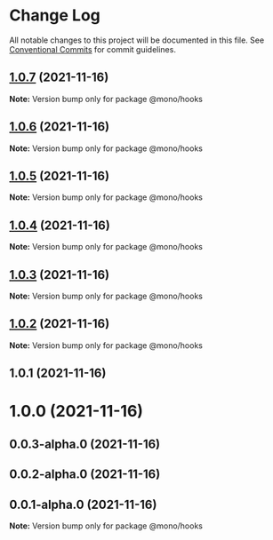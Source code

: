 # Change Log

All notable changes to this project will be documented in this file.
See [Conventional Commits](https://conventionalcommits.org) for commit guidelines.

## [1.0.7](https://github.com/Anlerkan/mono/compare/@mono/hooks@1.0.6...@mono/hooks@1.0.7) (2021-11-16)

**Note:** Version bump only for package @mono/hooks

## [1.0.6](https://github.com/Anlerkan/mono/compare/@mono/hooks@1.0.5...@mono/hooks@1.0.6) (2021-11-16)

**Note:** Version bump only for package @mono/hooks

## [1.0.5](https://github.com/Anlerkan/mono/compare/@mono/hooks@1.0.4...@mono/hooks@1.0.5) (2021-11-16)

**Note:** Version bump only for package @mono/hooks

## [1.0.4](https://github.com/Anlerkan/mono/compare/@mono/hooks@1.0.3...@mono/hooks@1.0.4) (2021-11-16)

**Note:** Version bump only for package @mono/hooks

## [1.0.3](https://github.com/Anlerkan/mono/compare/@mono/hooks@1.0.2...@mono/hooks@1.0.3) (2021-11-16)

**Note:** Version bump only for package @mono/hooks

## [1.0.2](https://github.com/Anlerkan/mono/compare/@mono/hooks@1.0.1...@mono/hooks@1.0.2) (2021-11-16)

**Note:** Version bump only for package @mono/hooks

## 1.0.1 (2021-11-16)

# 1.0.0 (2021-11-16)

## 0.0.3-alpha.0 (2021-11-16)

## 0.0.2-alpha.0 (2021-11-16)

## 0.0.1-alpha.0 (2021-11-16)

**Note:** Version bump only for package @mono/hooks

